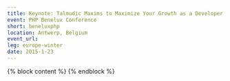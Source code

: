 ```yaml
---
title: Keynote: Talmudic Maxims to Maximize Your Growth as a Developer - Yitzchok Willroth
event: PHP Benelux Conference
short: beneluxphp
location: Antwerp, Belgium
event_url: 
leg: europe-winter
date: 2015-1-23
---
```

{% block content %}
{% endblock %}